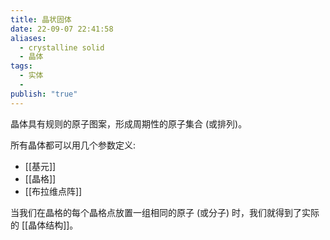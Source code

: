 ```yaml
---
title: 晶状固体
date: 22-09-07 22:41:58
aliases:
  - crystalline solid
  - 晶体
tags:
  - 实体
  - 
publish: "true"
---
```


晶体具有规则的原子图案，形成周期性的原子集合 (或排列)。

所有晶体都可以用几个参数定义:
- [[基元]]
- [[晶格]]
- [[布拉维点阵]]

当我们在晶格的每个晶格点放置一组相同的原子 (或分子) 时，我们就得到了实际的 [[晶体结构]]。
